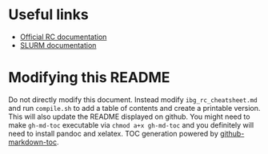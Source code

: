 
# Useful links

 - [Official RC documentation](https://curc.readthedocs.io/en/latest/)
 - [SLURM documentation](https://slurm.schedmd.com/documentation.html)

# Modifying this README

Do not directly modify this document. Instead modify `ibg_rc_cheatsheet.md` and run `compile.sh` to add a table of contents and create a printable version. This will also update the README displayed on github. You might need to make `gh-md-toc` executable via `chmod a+x gh-md-toc` and you definitely will need to install pandoc and xelatex. TOC generation powered by [github-markdown-toc](https://github.com/ekalinin/github-markdown-toc).
